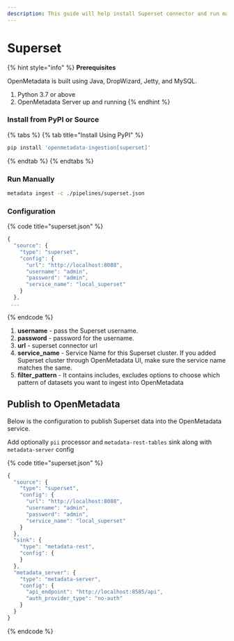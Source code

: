 ```yaml
---
description: This guide will help install Superset connector and run manually
---
```


# Superset

{% hint style="info" %}
**Prerequisites**

OpenMetadata is built using Java, DropWizard, Jetty, and MySQL.

1. Python 3.7 or above
2. OpenMetadata Server up and running
{% endhint %}

### Install from PyPI or Source

{% tabs %}
{% tab title="Install Using PyPI" %}
```bash
pip install 'openmetadata-ingestion[superset]'
```
{% endtab %}
{% endtabs %}

### Run Manually

```bash
metadata ingest -c ./pipelines/superset.json
```

### Configuration

{% code title="superset.json" %}
```javascript
{
  "source": {
    "type": "superset",
    "config": {
      "url": "http://localhost:8088",
      "username": "admin",
      "password": "admin",
      "service_name": "local_superset"
    }
  },
 ...
```
{% endcode %}

1. **username** - pass the Superset username.
2. **password** - password for the username.
3. **url** - superset connector url
4. **service\_name** - Service Name for this Superset cluster. If you added Superset cluster through OpenMetadata UI, make sure the service name matches the same.
5. **filter\_pattern** - It contains includes, excludes options to choose which pattern of datasets you want to ingest into OpenMetadata

## Publish to OpenMetadata

Below is the configuration to publish Superset data into the OpenMetadata service.

Add optionally `pii` processor and `metadata-rest-tables` sink along with `metadata-server` config

{% code title="superset.json" %}
```javascript
{
  "source": {
    "type": "superset",
    "config": {
      "url": "http://localhost:8088",
      "username": "admin",
      "password": "admin",
      "service_name": "local_superset"
    }
  },
  "sink": {
    "type": "metadata-rest",
    "config": {
    }
  },
  "metadata_server": {
    "type": "metadata-server",
    "config": {
      "api_endpoint": "http://localhost:8585/api",
      "auth_provider_type": "no-auth"
    }
  }
}
```
{% endcode %}

